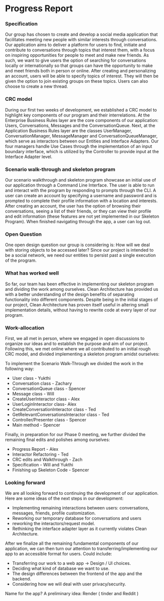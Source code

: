 # Progress Report

### Specification 
  Our group has chosen to create and develop a social media application that facilitates meeting new people with similar interests through conversations. 
Our application aims to deliver a platform for users to find, initiate and contribute to conversations through topics that interest them, with a focus on inspiring opportunities for people to meet and make new friends. As such, we want to give users the option of searching for conversations locally or internationally so that groups can have the opportunity to make and meet friends both in person or online. 
After creating and personalizing an account, users will be able to specify topics of interest. They will then be given the option to join existing groups on these topics. Users can also choose to create a new thread.

### CRC model
  During our first two weeks of development, we established a CRC model to highlight key components of our program and their interrelations. At the Enterprise Business Rules layer are the core components of our application: Users, Conversations, Messages and the ConversationQueue. Next, at the Application Business Rules layer are the classes UserManager, ConversationManager, MessageManager and ConversationQueueManager, which serve as interactors between our Entities and Interface Adapters. Our four managers handle Use Cases through the implementation of an input boundary interface, which is utilized by the Controller to provide input at the Interface Adapter level.

### Scenario walk-through and skeleton program
  Our scenario walkthrough and skeleton program showcase an initial use of our application through a Command Line Interface. The user is able to run and interact with the program by responding to prompts through the CLI. A user can create an account by specifying a username and password and is prompted to complete their profile information with a location and interests. After creating an account, the user has the option of browsing their conversations, seeing a list of their friends, or they can view their profile and edit information (these features are not yet implemented in our Skeleton Program). When finished navigating through the app, a user can log out. 

### Open Question
  One open design question our group is considering is: How will we deal with storing objects to be accessed later? Since our project is intended to be a social network, we need our entities to persist past a single execution of the program.
  
### What has worked well
  So far, our team has been effective in implementing our skeleton program and dividing the work among ourselves. Clean Architecture has provided us with a better understanding of the design benefits of separating functionality into different components. Despite being in the initial stages of our project, Clean Architecture has proven itself useful in altering small implementation details, without having to rewrite code at every layer of our program. 

### Work-allocation
  First, we all met in person, where we engaged in open discussions to organize our ideas and to establish the purpose and aim of our project. Following this, we met online where we all contributed to an initial rough CRC model, and divided implementing a skeleton program amidst ourselves:

To implement the Scenario Walk-Through we divided the work in the following way:
- User class - Yukthi
- Conversation class - Zachary
- ConversationQueue class - Spencer
- Message class - Will
- CreateUserInteractor class - Alex
- UserLoginInteractor class- Alex
- CreateConversationInteractor class - Ted
- GetRelevantConversationsInteractor class - Ted
- Controller/Presenter class - Spencer
- Main method - Spencer

Finally, in preparation for our Phase 0 meeting, we further divided the remaining final edits and polishes among ourselves:
- Progress Report - Alex 
- Interactor Refactoring - Ted
- CRC edits and Walkthrough - Zach
- Specification - Will and Yukthi
- Finishing up Skeleton Code - Spencer

### Looking forward
We are all looking forward to continuing the development of our application. Here are some ideas of the next steps in our development:
- Implementing remaining interactions between users: conversations, messages, friends, profile customization.
- Reworking our temporary database for conversations and users
- reworking the interactors/request model. 
- Rethinking the interface adapter layer as it currently violates Clean Architecture.

After we finalize all the remaining fundamental components of our application, we can then turn our attention to transferring/implementing our app to an accessible format for users. Could include:
- Transferring our work to a web app → Design / UI choices.
- Deciding what kind of database we want to use.
- The design differences between the frontend of the app and the backend.
- Considering how we will deal with user privacy/security.

Name for the app? A preliminary idea: Render ( tinder and Reddit )
	
